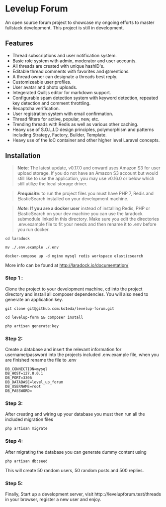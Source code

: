 # Levelup Forum


An open source forum project to showcase my ongoing efforts to master fullstack development. This project is still in development.


## Features
+ Thread subscriptions and user notification system.
+ Basic role system with admin, moderator and user accounts.
+ All threads are created with unique hashID's.
+ Editable thread comments with favorites and @mentions.
+ A thread owner can designate a threads best reply.
+ Customizeable user profiles.
+ User avatar and photo uploads.
+ Integerated Quilljs editor for markdown support. 
+ Configurable spam detection system with keyword detection, repeated key detection and comment throttling.
+ Recaptcha verification.
+ User registration system with email confirmation.
+ Thread filters for active, popular, new, etc.
+ Trending threads with Redis as well as various other caching. 
+ Heavy use of S.O.L.I.D design principles, polymorphism and patterns including Strategy, Factory, Builder, Template.
+ Heavy use of the IoC container and other higher level Laravel concepts.


## Installation
 > __Note__: The latest update, v0.17.0 and onward uses Amazon S3 for user upload storage. If you do not have an Amazon S3 account but would still like to use the application, you may use v0.16.0 or below which still utilize the local storage driver. 

> ***Prequisite***: to run the project files you must have PHP 7, Redis and ElasticSearch installed on your development machine.

> ***Note***: __If you are a docker user__ instead of installing Redis, PHP or ElasticSearch on your dev machine you can use the laradock submodule linked in this directory. Make sure you edit the directories .env.example file to fit your needs and then rename it to .env before you run docker.

```
cd laradock 

mv ./.env.example ./.env

docker-compose up -d nginx mysql redis workspace elasticsearch
```

More info can be found at http://laradock.io/documentation/

### Step 1 :
Clone the project to your development machine, cd into the project directory and install all composer dependencies.  You will also need to generate an application key. 

```
git clone git@github.com:ko1eda/levelup-forum.git

cd levelup-form && composer install

php artisan generate:key
```

### Step 2:
Create a database and insert the relevant information for username/password into the projects included .env.example file, when you are finished rename the file to .env

```
DB_CONNECTION=mysql
DB_HOST=127.0.0.1
DB_PORT=3306
DB_DATABASE=level_up_forum
DB_USERNAME=root
DB_PASSWORD=
```
### Step 3:
After creating and wiring up your database you must then run all the included migration files

``` php artisan migrate ```

  
### Step 4:

After migrating the database you can generate dummy content using

``` php artisan db:seed ```

This will create 50 random users, 50 random posts and 500 replies.


### Step 5:

Finally, Start up a development server, visit http:://levelupforum.test/threads in your browser, register a new user and enjoy.
